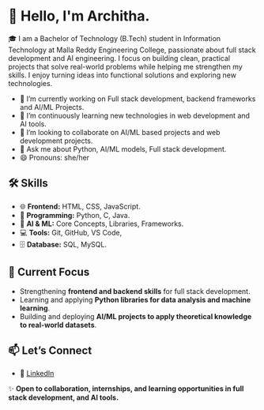 # 👋 Hello, I'm Architha.

🎓 I am a Bachelor of Technology (B.Tech) student in Information Technology at Malla Reddy Engineering College, passionate about full stack development and AI engineering. I focus on building clean, practical projects that solve real-world problems while helping me strengthen my skills.
I enjoy turning ideas into functional solutions and exploring new technologies.

- 🔭 I’m currently working on Full stack development, backend frameworks and AI/ML Projects.
- 🌱 I’m continuously learning new technologies in web development and AI tools.
- 👯 I’m looking to collaborate on AI/ML based projects and web development projects.
- 💬 Ask me about Python, AI/ML models, Full stack development.
- 😄 Pronouns: she/her

## 🛠️ Skills

- 🌐 **Frontend:** HTML, CSS, JavaScript.
- 🐍 **Programming:** Python, C, Java.
- 🤖 **AI & ML:** Core Concepts, Libraries, Frameworks.
- 💻 **Tools:** Git, GitHub, VS Code, 
- 🗄️ **Database:**  SQL, MySQL.

## 📌 Current Focus

- Strengthening **frontend and backend skills** for full stack development.
- Learning and applying **Python libraries for data analysis and machine learning**.
- Building and deploying **AI/ML projects to apply theoretical knowledge to real-world datasets**.

## 📫 Let’s Connect

- 💼 [LinkedIn](https://www.linkedin.com/in/udugula-architha)

✨ **Open to collaboration, internships, and learning opportunities in full stack development, and AI tools.**
